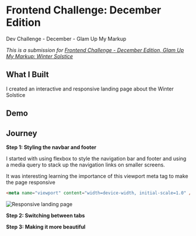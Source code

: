 # Frontend Challenge: December Edition

Dev Challenge - December - Glam Up My Markup

_This is a submission for [Frontend Challenge - December Edition, Glam Up My Markup: Winter Solstice](https://dev.to/challenges/frontend-2024-12-04)_

## What I Built

I created an interactive and responsive landing page about the Winter Solstice

<!-- Tell us about your landing page and what you were looking to achieve. -->

## Demo

<!-- Show us your project! You can directly embed an editor into this post (see the FAQ section from the challenge page) or you can share an image of your project and share a public link to the code. -->

## Journey

**Step 1: Styling the navbar and footer**

I started with using flexbox to style the navigation bar and footer and using a media query to stack up the navigation links on smaller screens.

It was interesting learning the importance of this viewport meta tag to make the page responsive

```html
<meta name="viewport" content="width=device-width, initial-scale=1.0" />
```

![Responsive landing page](/assets/wintersolsticelandingpage-1.gif)

**Step 2: Switching between tabs**

**Step 3: Making it more beautiful**

